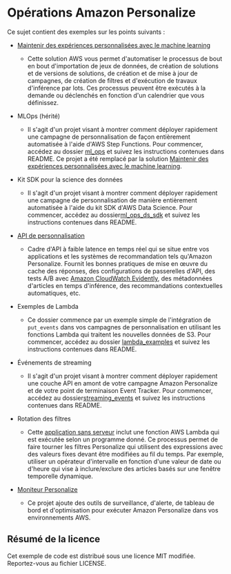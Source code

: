 # Opérations Amazon Personalize

Ce sujet contient des exemples sur les points suivants :

* [Maintenir des expériences personnalisées avec le machine learning](https://aws.amazon.com/solutions/implementations/maintaining-personalized-experiences-with-ml/)
    - Cette solution AWS vous permet d'automatiser le processus de bout en bout d'importation de jeux de données, de création de solutions et de versions de solutions, de création et de mise à jour de campagnes, de création de filtres et d'exécution de travaux d'inférence par lots. Ces processus peuvent être exécutés à la demande ou déclenchés en fonction d'un calendrier que vous définissez.

* MLOps (hérité)
    - Il s'agit d'un projet visant à montrer comment déployer rapidement une campagne de personnalisation de façon entièrement automatisée à l'aide d'AWS Step Functions. Pour commencer, accédez au dossier ​​[ml_ops](ml_ops)​​ et suivez les instructions contenues dans README. Ce projet a été remplacé par la solution [Maintenir des expériences personnalisées avec le machine learning](https://aws.amazon.com/solutions/implementations/maintaining-personalized-experiences-with-ml/).

* Kit SDK pour la science des données
    - Il s'agit d'un projet visant à montrer comment déployer rapidement une campagne de personnalisation de manière entièrement automatisée à l'aide du kit SDK d'AWS Data Science. Pour commencer, accédez au dossier [​​ml_ops_ds_sdk](ml_ops_ds_sdk)​​ et suivez les instructions contenues dans README.

* [API de personnalisation](https://github.com/aws-samples/personalization-apis)
    - Cadre d'API à faible latence en temps réel qui se situe entre vos applications et les systèmes de recommandation tels qu'Amazon Personalize. Fournit les bonnes pratiques de mise en œuvre du cache des réponses, des configurations de passerelles d'API, des tests A/B avec [Amazon CloudWatch Evidently](https://docs.aws.amazon.com/cloudwatchevidently/latest/APIReference/Welcome.html), des métadonnées d'articles en temps d'inférence, des recommandations contextuelles automatiques, etc.

* Exemples de Lambda
    - Ce dossier commence par un exemple simple de l'intégration de `put_events` dans vos campagnes de personnalisation en utilisant les fonctions Lambda qui traitent les nouvelles données de S3. Pour commencer, accédez au dossier ​​[lambda_examples](lambda_examples/)​​ et suivez les instructions contenues dans README.

* Événements de streaming
    - Il s'agit d'un projet visant à montrer comment déployer rapidement une couche API en amont de votre campagne Amazon Personalize et de votre point de terminaison Event Tracker. Pour commencer, accédez au dossier [​streaming_events](streaming_events/)​​ et suivez les instructions contenues dans README.

* Rotation des filtres
    - Cette ​​[application sans serveur](filter_rotator/)​​ inclut une fonction AWS Lambda qui est exécutée selon un programme donné. Ce processus permet de faire tourner les filtres Personalize qui utilisent des expressions avec des valeurs fixes devant être modifiées au fil du temps. Par exemple, utiliser un opérateur d'intervalle en fonction d'une valeur de date ou d'heure qui vise à inclure/exclure des articles basés sur une fenêtre temporelle dynamique.

* [Moniteur Personalize](https://github.com/aws-samples/amazon-personalize-monitor)
    - Ce projet ajoute des outils de surveillance, d'alerte, de tableau de bord et d'optimisation pour exécuter Amazon Personalize dans vos environnements AWS.

## Résumé de la licence

Cet exemple de code est distribué sous une licence MIT modifiée. Reportez-vous au fichier LICENSE.
